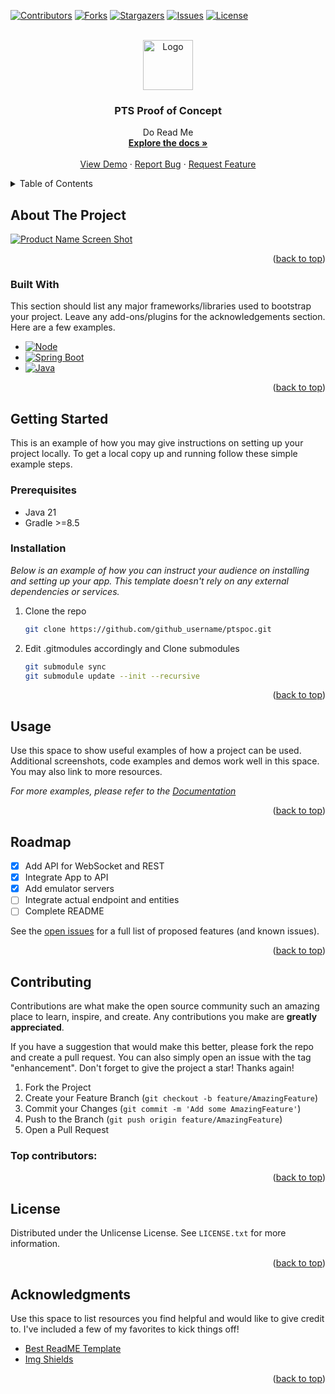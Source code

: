 <!-- Improved compatibility of back to top link: See: https://github.com/othneildrew/Best-README-Template/pull/73 -->
<a id="readme-top"></a>
<!--
*** Thanks for checking out the Best-README-Template. If you have a suggestion
*** that would make this better, please fork the repo and create a pull request
*** or simply open an issue with the tag "enhancement".
*** Don't forget to give the project a star!
*** Thanks again! Now go create something AMAZING! :D
-->



<!-- PROJECT SHIELDS -->
<!--
*** I'm using markdown "reference style" links for readability.
*** Reference links are enclosed in brackets [ ] instead of parentheses ( ).
*** See the bottom of this document for the declaration of the reference variables
*** for contributors-url, forks-url, etc. This is an optional, concise syntax you may use.
*** https://www.markdownguide.org/basic-syntax/#reference-style-links
-->
[![Contributors][contributors-shield]][contributors-url]
[![Forks][forks-shield]][forks-url]
[![Stargazers][stars-shield]][stars-url]
[![Issues][issues-shield]][issues-url]
[![License][license-shield]][license-url]


<!-- PROJECT LOGO -->
<br />
<div align="center">
  <a href="https://github.com/yzhedwin/ptspoc">
    <img src="images/logo.png" alt="Logo" width="80" height="80">
  </a>

  <h3 align="center">PTS Proof of Concept</h3>

  <p align="center">
    Do Read Me
    <br />
    <a href="https://github.com/yzhedwin/ptspoc"><strong>Explore the docs »</strong></a>
    <br />
    <br />
    <a href="https://github.com/yzhedwin/ptspoc">View Demo</a>
    &middot;
    <a href="https://github.com/yzhedwin/ptspoc">Report Bug</a>
    &middot;
    <a href="https://github.com/yzhedwin/ptspoc">Request Feature</a>
  </p>
</div>



<!-- TABLE OF CONTENTS -->
<details>
  <summary>Table of Contents</summary>
  <ol>
    <li>
      <a href="#about-the-project">About The Project</a>
      <ul>
        <li><a href="#built-with">Built With</a></li>
      </ul>
    </li>
    <li>
      <a href="#getting-started">Getting Started</a>
      <ul>
        <li><a href="#prerequisites">Prerequisites</a></li>
        <li><a href="#installation">Installation</a></li>
      </ul>
    </li>
    <li><a href="#usage">Usage</a></li>
    <li><a href="#roadmap">Roadmap</a></li>
    <li><a href="#contributing">Contributing</a></li>
    <li><a href="#license">License</a></li>
    <li><a href="#contact">Contact</a></li>
    <li><a href="#acknowledgments">Acknowledgments</a></li>
  </ol>
</details>



<!-- ABOUT THE PROJECT -->
## About The Project

[![Product Name Screen Shot][product-screenshot]](https://example.com)

<p align="right">(<a href="#readme-top">back to top</a>)</p>



### Built With

This section should list any major frameworks/libraries used to bootstrap your project. Leave any add-ons/plugins for the acknowledgements section. Here are a few examples.

* [![Node][Node.js]][node-url]
* [![Spring Boot][SpringBoot]][SpringBoot-url]
* [![Java][Java]][Java-url]

<p align="right">(<a href="#readme-top">back to top</a>)</p>



<!-- GETTING STARTED -->
## Getting Started

This is an example of how you may give instructions on setting up your project locally.
To get a local copy up and running follow these simple example steps.

### Prerequisites

- Java 21
- Gradle >=8.5
  
### Installation

_Below is an example of how you can instruct your audience on installing and setting up your app. This template doesn't rely on any external dependencies or services._

1. Clone the repo
   ```sh
   git clone https://github.com/github_username/ptspoc.git
   ```
2. Edit .gitmodules accordingly and Clone submodules
   ```sh
   git submodule sync
   git submodule update --init --recursive
   ```

<p align="right">(<a href="#readme-top">back to top</a>)</p>



<!-- USAGE EXAMPLES -->
## Usage

Use this space to show useful examples of how a project can be used. Additional screenshots, code examples and demos work well in this space. You may also link to more resources.

_For more examples, please refer to the [Documentation](https://example.com)_

<p align="right">(<a href="#readme-top">back to top</a>)</p>



<!-- ROADMAP -->
## Roadmap

- [x] Add API for WebSocket and REST
- [x] Integrate App to API
- [x] Add emulator servers
- [ ] Integrate actual endpoint and entities
- [ ] Complete README
      
See the [open issues](https://github.com/othneildrew/Best-README-Template/issues) for a full list of proposed features (and known issues).

<p align="right">(<a href="#readme-top">back to top</a>)</p>



<!-- CONTRIBUTING -->
## Contributing

Contributions are what make the open source community such an amazing place to learn, inspire, and create. Any contributions you make are **greatly appreciated**.

If you have a suggestion that would make this better, please fork the repo and create a pull request. You can also simply open an issue with the tag "enhancement".
Don't forget to give the project a star! Thanks again!

1. Fork the Project
2. Create your Feature Branch (`git checkout -b feature/AmazingFeature`)
3. Commit your Changes (`git commit -m 'Add some AmazingFeature'`)
4. Push to the Branch (`git push origin feature/AmazingFeature`)
5. Open a Pull Request

### Top contributors:


<p align="right">(<a href="#readme-top">back to top</a>)</p>



<!-- LICENSE -->
## License

Distributed under the Unlicense License. See `LICENSE.txt` for more information.

<p align="right">(<a href="#readme-top">back to top</a>)</p>


<!-- ACKNOWLEDGMENTS -->
## Acknowledgments

Use this space to list resources you find helpful and would like to give credit to. I've included a few of my favorites to kick things off!

* [Best ReadME Template](https://github.com/othneildrew/Best-README-Template/blob/main/README.md)
* [Img Shields](https://shields.io)

<p align="right">(<a href="#readme-top">back to top</a>)</p>



<!-- MARKDOWN LINKS & IMAGES -->
<!-- https://www.markdownguide.org/basic-syntax/#reference-style-links -->
[contributors-shield]: https://img.shields.io/github/contributors/yzhedwin/ptspoc.svg?style=for-the-badge
[contributors-url]: https://github.com/yzhedwin/ptspoc/graphs/contributors
[forks-shield]: https://img.shields.io/github/contributors/yzhedwin/ptspoc.svg?style=for-the-badge
[forks-url]: https://github.com/yzhedwin/ptspoc/network/members
[stars-shield]: https://img.shields.io/github/stars/yzhedwin/ptpoc.svg?style=for-the-badge
[stars-url]: https://github.com/yzhedwin/ptspoc/stargazers
[issues-shield]: https://img.shields.io/github/issues/yzhedwin/ptspoc.svg?style=for-the-badge
[issues-url]: https://github.com/yzhedwin/ptspoc/issues
[license-shield]: https://img.shields.io/github/license/yzhedwin/ptspoc.svg?style=for-the-badge
[license-url]: https://github.com/yzhedwin/ptspoc/blob/master/LICENSE.txt
[linkedin-shield]: https://img.shields.io/badge/-LinkedIn-black.svg?style=for-the-badge&logo=linkedin&colorB=555
[product-screenshot]: images/screenshot.png

[node-url]: https://nodejs.org/
[Node.js]: https://img.shields.io/badge/Node.js-6DA55F?logo=node.js&logoColor=white
[SpringBoot]: https://img.shields.io/badge/Spring%20Boot-6DB33F?logo=springboot&logoColor=fff
[SpringBoot-url]: https://spring.io/projects/spring-boot
[Java]: https://img.shields.io/badge/Java-%23ED8B00.svg?logo=openjdk&logoColor=white
[Java-url]: https://openjdk.org/
